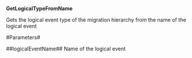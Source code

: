 **GetLogicalTypeFromName**

Gets the logical event type of the migration hierarchy from the name of the logical event

#Parameters#


##logicalEventName##
Name of the logical event

